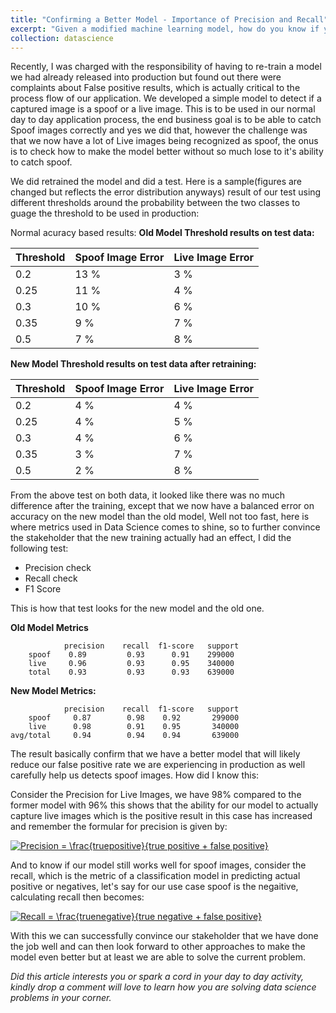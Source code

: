 ```yaml
---
title: "Confirming a Better Model - Importance of Precision and Recall"
excerpt: "Given a modified machine learning model, how do you know if your newly trained model will make any difference?"
collection: datascience
---
```


Recently, I was charged with the responsibility of having to re-train a model we had already released into production but found out there were complaints about False positive results, which is actually critical to the process flow of our application. We developed a simple  model to detect if a captured image is a spoof or a live image. This is to be used in our normal day to day application process, the end business goal is to be able to catch Spoof images correctly and yes we did that, however the challenge was that we now have a lot of Live images being recognized as spoof, the onus is to check how to make the model better without so much lose to it's ability to catch spoof.

We did retrained the model and did a test. Here is a sample(figures are changed but reflects the error distribution anyways) result of our test using different thresholds around the probability between the two classes to guage the threshold to be used in production:

Normal acuracy based results:
**Old Model Threshold results on test data:**


| Threshold      | Spoof Image Error | Live Image Error|
| ---------------| ------------------|-----------------|
|  0.2           |       13 %        |     3 %         |
|  0.25          |       11 %        |     4 %         |
|  0.3           |       10 %        |     6 %         |
|  0.35          |       9 %         |     7 %         |
|  0.5           |       7 %         |     8 %         |


**New Model Threshold results on test data after retraining:**

| Threshold      | Spoof Image Error | Live Image Error|
| ---------------| ------------------|-----------------|
|  0.2           |        4 %        |     4 %         |
|  0.25          |        4 %        |     5 %         |
|  0.3           |        4 %        |     6 %         |
|  0.35          |        3 %        |     7 %         |
|  0.5           |        2 %        |     8 %         |


From the above test on both data, it looked like there was no much difference after the training, except that we now have a balanced error on accuracy on the new model than the old model, Well not too fast, here is where metrics used in Data Science comes to shine, so to further convince the stakeholder that the new training actually had an effect, I did the following test:
* Precision check
* Recall check
* F1 Score

This is how that test looks for the new model and the old one.

**Old Model Metrics**

                precision    recall  f1-score   support
        spoof    0.89         0.93      0.91    299000
        live     0.96         0.93      0.95    340000     
        total    0.93         0.93      0.93    639000

**New Model Metrics:**

                precision    recall  f1-score   support
        spoof     0.87        0.98    0.92       299000
        live      0.98        0.91    0.95       340000
    avg/total     0.94        0.94    0.94       639000


The result basically confirm that we have a better model that will likely reduce our false positive rate we are experiencing in production as well carefully help us detects spoof images.
How did I know this:

Consider the Precision for Live Images, we have 98% compared to the former model with 96% this shows that the ability for our model to actually capture live images which is the positive result in this case has increased and remember the formular for precision is given by:

<a href="https://www.codecogs.com/eqnedit.php?latex=Precision&space;=&space;\frac{truepositive}{true&space;positive&space;&plus;&space;false&space;positive}" target="_blank"><img src="https://latex.codecogs.com/gif.latex?Precision&space;=&space;\frac{truepositive}{true&space;positive&space;&plus;&space;false&space;positive}" title="Precision = \frac{truepositive}{true positive + false positive}" /></a>


And to know if our model still works well for spoof images, consider the recall, which is the metric of a classification model in predicting actual positive or negatives, let's say for our use case spoof is the negaitive, calculating recall then becomes:

<a href="https://www.codecogs.com/eqnedit.php?latex=Recall&space;=&space;\frac{truenegative}{true&space;negative&space;&plus;&space;false&space;positive}" target="_blank"><img src="https://latex.codecogs.com/gif.latex?Recall&space;=&space;\frac{truenegative}{true&space;negative&space;&plus;&space;false&space;positive}" title="Recall = \frac{truenegative}{true negative + false positive}" /></a>

With this we can successfully convince our stakeholder that we have done the job well and can then look forward to other approaches to make the model even better but at least we are able to solve the current problem.

_Did this article interests you or spark a cord in your day to day activity, kindly drop a comment will love to learn how you are solving data science problems in your corner._







